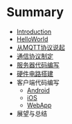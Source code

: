# Summary

* [Introduction](README.md)
* [HelloWorld](HelloWorld.md)
* [从MQTT协议说起](MQTT.md)
* [通信协议制定](CMProtocol.md)
* [服务器代码编写](Server.md)
* [硬件电路搭建](Hardware.md)
* 客户端代码编写
   * [Android](Client_Android.md)
   * [iOS](Client_iOS.md)
   * [WebApp](Client_web.md)
* 展望与总结

